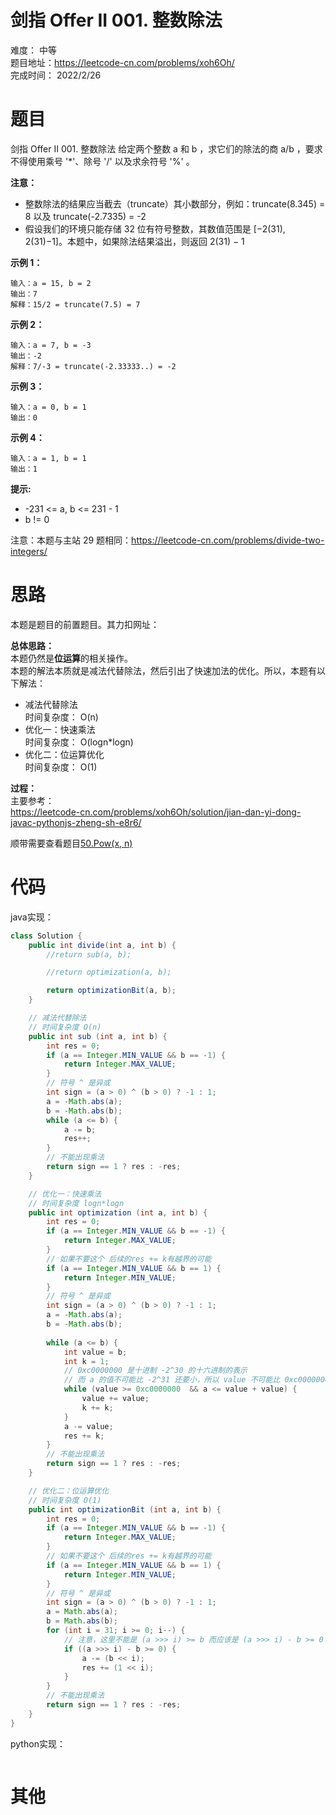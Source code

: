 # 剑指 Offer II 001. 整数除法
难度：   中等   
题目地址：https://leetcode-cn.com/problems/xoh6Oh/   
完成时间：  2022/2/26   
# 题目
剑指 Offer II 001. 整数除法
给定两个整数 a 和 b ，求它们的除法的商 a/b ，要求不得使用乘号 '*'、除号 '/' 以及求余符号 '%' 。


**注意：**

+ 整数除法的结果应当截去（truncate）其小数部分，例如：truncate(8.345) = 8 以及 truncate(-2.7335) = -2
+ 假设我们的环境只能存储 32 位有符号整数，其数值范围是 [−2(31), 2(31)−1]。本题中，如果除法结果溢出，则返回 2(31) − 1
 

**示例 1：**
```
输入：a = 15, b = 2
输出：7
解释：15/2 = truncate(7.5) = 7
```
**示例 2：**
```
输入：a = 7, b = -3
输出：-2
解释：7/-3 = truncate(-2.33333..) = -2
```
**示例 3：**
```
输入：a = 0, b = 1
输出：0
```
**示例 4：**
```
输入：a = 1, b = 1
输出：1
```

**提示:**

+ -231 <= a, b <= 231 - 1
+ b != 0
 

注意：本题与主站 29 题相同：https://leetcode-cn.com/problems/divide-two-integers/

# 思路
本题是题目[]()的前置题目。其力扣网址：

**总体思路：**  
本题仍然是**位运算**的相关操作。  
本题的解法本质就是减法代替除法，然后引出了快速加法的优化。所以，本题有以下解法：  

+ 减法代替除法   
   时间复杂度： O(n)
+ 优化一：快速乘法  
    时间复杂度： O(logn*logn)
+ 优化二：位运算优化   
    时间复杂度： O(1)

**过程：**    
主要参考：   
https://leetcode-cn.com/problems/xoh6Oh/solution/jian-dan-yi-dong-javac-pythonjs-zheng-sh-e8r6/   

顺带需要查看题目[50.Pow(x, n)](https://leetcode-cn.com/problems/powx-n/)

# 代码  
java实现：   
```java
class Solution {
    public int divide(int a, int b) {
        //return sub(a, b);

        //return optimization(a, b);

        return optimizationBit(a, b);
    }

    // 减法代替除法
    // 时间复杂度 O(n)
    public int sub (int a, int b) {
        int res = 0;
        if (a == Integer.MIN_VALUE && b == -1) {
            return Integer.MAX_VALUE;
        }
        // 符号 ^ 是异或
        int sign = (a > 0) ^ (b > 0) ? -1 : 1;
        a = -Math.abs(a);
        b = -Math.abs(b);
        while (a <= b) {
            a -= b;
            res++;
        }
        // 不能出现乘法
        return sign == 1 ? res : -res;
    }

    // 优化一：快速乘法
    // 时间复杂度 logn*logn 
    public int optimization (int a, int b) {
        int res = 0;
        if (a == Integer.MIN_VALUE && b == -1) {
            return Integer.MAX_VALUE;
        }
        // 如果不要这个 后续的res += k有越界的可能
        if (a == Integer.MIN_VALUE && b == 1) {
            return Integer.MIN_VALUE;
        }
        // 符号 ^ 是异或
        int sign = (a > 0) ^ (b > 0) ? -1 : 1;
        a = -Math.abs(a);
        b = -Math.abs(b);
        
        while (a <= b) {
            int value = b;
            int k = 1;
            // 0xc0000000 是十进制 -2^30 的十六进制的表示
            // 而 a 的值不可能比 -2^31 还要小，所以 value 不可能比 0xc0000000 小
            while (value >= 0xc0000000  && a <= value + value) {
                value += value;
                k += k;
            }
            a -= value;
            res += k;
        }
        // 不能出现乘法
        return sign == 1 ? res : -res;
    }

    // 优化二：位运算优化
    // 时间复杂度 O(1)
    public int optimizationBit (int a, int b) {
        int res = 0;
        if (a == Integer.MIN_VALUE && b == -1) {
            return Integer.MAX_VALUE;
        }
        // 如果不要这个 后续的res += k有越界的可能
        if (a == Integer.MIN_VALUE && b == 1) {
            return Integer.MIN_VALUE;
        }
        // 符号 ^ 是异或
        int sign = (a > 0) ^ (b > 0) ? -1 : 1;
        a = Math.abs(a);
        b = Math.abs(b);
        for (int i = 31; i >= 0; i--) {
            // 注意，这里不能是 (a >>> i) >= b 而应该是 (a >>> i) - b >= 0
            if ((a >>> i) - b >= 0) {
                a -= (b << i);
                res += (1 << i);
            }
        }
        // 不能出现乘法
        return sign == 1 ? res : -res;
    }
}
```
python实现：   
```

```
# 其他



